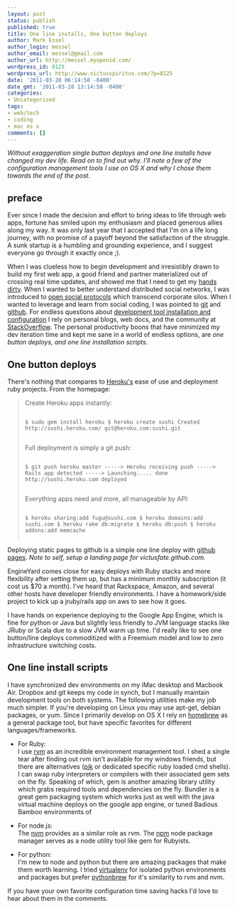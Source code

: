 ```yaml
---
layout: post
status: publish
published: true
title: One line installs, One button deploys
author: Mark Essel
author_login: messel
author_email: messel@gmail.com
author_url: http://messel.myopenid.com/
wordpress_id: 8125
wordpress_url: http://www.victusspiritus.com/?p=8125
date: '2011-03-28 06:14:58 -0400'
date_gmt: '2011-03-28 13:14:58 -0400'
categories:
- Uncategorized
tags:
- web/tech
- coding
- mac os x
comments: []
---
```

<p><I>Without exaggeration single button deploys and one line installs have changed my dev life. Read on to find out why. I'll note a few of the configuration management tools I use on OS X and why I chose them towards the end of the post.</I></p>
<h2>preface</h2>
<p>Ever since I made the decision and effort to bring ideas to life through web apps, fortune has smiled upon my enthusiasm and placed generous allies along my way. It was only last year that I accepted that I'm on a life long journey, with no promise of a payoff beyond the satisfaction of the struggle. A sunk startup is a humbling and grounding experience, and I suggest everyone go through it exactly once ;).</p>
<p>When I was clueless how to begin development and irresistibly drawn to build my first web app, a good friend and partner materialized out of crossing real time updates, and showed me that I need to get my <a href="http://victusfate.github.io/victusspiritus/uncategorized/2010/02/08/each-time-i-get-my-hands-dirty-i-learn/">hands dirty</a>. When I wanted to better understand distributed social networks, I was introduced to <a href="http://victusfate.github.io/victusspiritus/uncategorized/2010/03/08/open-web-protocols-and-discussion-groups/">open social protocols</a> which transcend corporate silos. When I wanted to leverage and learn from social coding, I was pointed to <a href="http://victusfate.github.io/victusspiritus/uncategorized/2010/02/09/gotta-grock-git/">git</a> and <a href="http://github.com/victusfate">github</a>. For endless questions about <a href="http://victusfate.github.io/victusspiritus/uncategorized/2010/06/26/welcome-to-ruby-javascript-and-ubuntu-linux-ben/">development tool installation and configuration</a> I rely on personal blogs, web docs, and the community at <a href="http://stackoverflow.com/">StackOverflow</a>. The personal productivity boons that have minimized my dev iteration time and kept me sane in a world of endless options, are <i>one button deploys, and one line installation scripts</i>.</p>
<h2>One button deploys</h2>
<p>There's nothing that compares to <a href="http://heroku.com">Heroku's</a> ease of use and deployment ruby projects. From the homepage:</p>
<blockquote><p>
Create Heroku apps instantly:<br />
<code><br />
$ sudo gem install heroku $ heroku create sushi Created http://sushi.heroku.com/ git@heroku.com:sushi.git<br />
</code></p>
<p>Full deployment is simply a git push:<br />
<code><br />
$ git push heroku master -----> Heroku receiving push -----> Rails app detected -----> Launching..... done http://sushi.heroku.com deployed<br />
</code></p>
<p>Everything apps need and more, all manageable by API:<br />
<code><br />
$ heroku sharing:add fugu@sushi.com $ heroku domains:add sushi.com $ heroku rake db:migrate $ heroku db:push $ heroku addons:add memcache<br />
</code>
</p></blockquote>
<p>Deploying static pages to github is a simple one line deploy with <a href="http://pages.github.com/">github pages</a>. <i>Note to self, setup a landing page for victusfate.github.com.</I></p>
<p>EngineYard comes close for easy deploys with Ruby stacks and more flexibility after setting them up, but has a minimum monthly subscription (it cost us $70 a month). I've heard that Rackspace, Amazon, and several other hosts have developer friendly environments. I have a homework/side project to kick up a jruby/rails app on aws to see how it goes. </p>
<p>I have hands on experience deploying to the Google App Engine, which is fine for python or Java but slightly less friendly to JVM language stacks like JRuby or Scala due to a slow JVM warm up time. I'd really like to see one button/line deploys commoditized with a Freemium model and low to zero infrastructure switching costs.</p>
<h2>One line install scripts</h2>
<p>I have synchronized dev environments on my iMac desktop and Macbook Air. Dropbox and git keeps my code in synch, but I manually maintain development tools on both systems. The following utilities make my job much simpler. If you're developing on Linux you may use apt-get, debian packages, or yum. Since I primarily develop on OS X I rely on <a href="https://github.com/mxcl/homebrew">homebrew</a> as a general package tool, but have specific favorites for different languages/frameworks.</p>
<ul>
<li>For Ruby:<br />
I use <a href="http://rvm.beginrescueend.com/">rvm</a> as an incredible environment management tool. I shed a single tear after finding out rvm isn't available for my windows friends, but there are alternatives (<a href="https://github.com/vertiginous/pik">pik</a> or dedicated specific ruby loaded cmd shells). I can swap ruby interpreters or compilers with their associated gem sets on the fly. Speaking of which, gem is another amazing library utility which grabs required tools and dependencies on the fly. Bundler is a great gem packaging system which works just as well with the java virtual machine deploys on the google app engine, or tuned Badious Bamboo environments of </li>
<p></p>
<li>For node.js:<br />
The <a href="https://github.com/creationix/nvm">nvm</a> provides as a similar role as rvm. The <a href="http://npmjs.org/">npm</a> node package manager serves as a node utility tool like gem for Rubyists.</li>
<p></p>
<li>For python:<br />
I'm new to node and python but there are amazing packages that make them worth learning. I tried <a href="http://pypi.python.org/pypi/virtualenv">virtualenv</a> for isolated python environments and packages but prefer <a href="https://github.com/utahta/pythonbrew">pythonbrew</a> for it's similarity to rvm and nvm.</li>
</ul>
<p>If you have your own favorite configuration time saving hacks I'd love to hear about them in the comments.</p>
